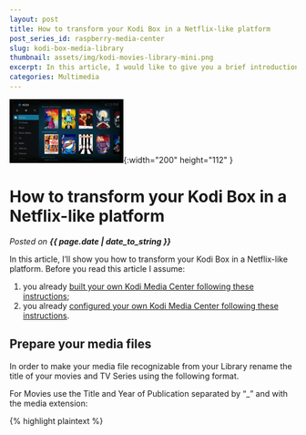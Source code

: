 ```yaml
---
layout: post
title: How to transform your Kodi Box in a Netflix-like platform
post_series_id: raspberry-media-center
slug: kodi-box-media-library
thumbnail: assets/img/kodi-movies-library-mini.png
excerpt: In this article, I would like to give you a brief introduction to Kubernetes and how to deploy applications on it.
categories: Multimedia
---
```


![How to transform your Kodi Box in a Netflix-like platform](assets/img/kodi-movies-library-mini.png){:width="200" height="112" }

# How to transform your Kodi Box in a Netflix-like platform
_Posted on **{{ page.date | date_to_string }}**_

In this article, I’ll show you how to transform your Kodi Box in a Netflix-like platform. Before you read this article I assume:

1.  you already [built your own Kodi Media Center following these instructions](raspberry-media-center);
2.  you already [configured your own Kodi Media Center following these instructions](how-to-configure-kodi-media-center).

## Prepare your media files

In order to make your media file recognizable from your Library rename the title of your movies and TV Series using the following format.

For Movies use the Title and Year of Publication separated by “\_” and with the media extension:

{% highlight plaintext %}
<Title>_<Year>.<ext>
{% endhighlight %}

Here an example:

{% highlight plaintext %}
Alladin_1992.mkv
{% endhighlight %}

For TV Shows use the following format:

{% highlight plaintext %}
<Title>/<Title>_<Season>_<Season Number>/<Title>_<Episode Number>x<Season Number>.<ext>
{% endhighlight %}

Here an example:

{% highlight plaintext %}
Arrow/Arrow_Season_01/Arrow_01x01.avi 
{% endhighlight %}

## Create your Movies Library

Go on the Movies menu and click on Add videos.

![Kodi Movies Add Videos](assets/img/Kodi_Movies_Add_Videos.png)

Browse your Movies clicking on the Browse button and selecting the Root Filesystem.

![Kodi Movies Select Sources 2](assets/img/Kodi_Movies-Select_Sources_2.png)

Then select your movies folder that in our case is _/media/KODI/Movies_. Leave the default name Movies and click OK.

![Kodi Movies Select Sources 3](assets/img/Kodi_Movies-Select_Sources_3.png)

You have to tell Kodi that this folder contains Movies. To do that select “This directory contains”.

![Kodi Movies Select Sources 4](assets/img/Kodi_Movies-Select_Sources_4.png)

Specify that this folder contains Movies.

![Kodi Movies Select Sources 5](assets/img/Kodi_Movies-Select_Sources_5.png)

Leave the default settings and click OK.

![Kodi Movies Select Sources 6](assets/img/Kodi_Movies-Select_Sources_6.png)

Start to populate the Library selecting Yes when it asks “Do you want to refresh information for all items within this path?”.

![Kodi Movies Select Sources 7](assets/img/Kodi_Movies-Select_Sources_7.png)

The system will start to download Fan Art from the Movie Database for each film in the _/media/KODI/Movies_ folder.

![Kodi Movies Select Sources 8](assets/img/Kodi_Movies-Select_Sources_8.png)

## Create your TV Shows Library

With a similar procedure, you can create a TV Shows Library with a style similar to Netflix.

Go on TV Shows and click on Add videos. Follow the same procedure as above but this time select the /media/KODI/TVShows folder. When the system asks for media content, specify the folder contains TV Shows.

![Kodi TV Series](assets/img/Kodi-TV_Series.png)

## Improve Media Library Performance

Once you created the Media Library for Movies and TV Series you’ll notice that images load is a little bit slow. To speed it up and make the system responsive, you have to reduce the Kodi user interface resolution to 720p. Video will still play at full resolution (e.g. 1080p).

Go to Settings -> System -> Display -> Resolution to change the resolution.